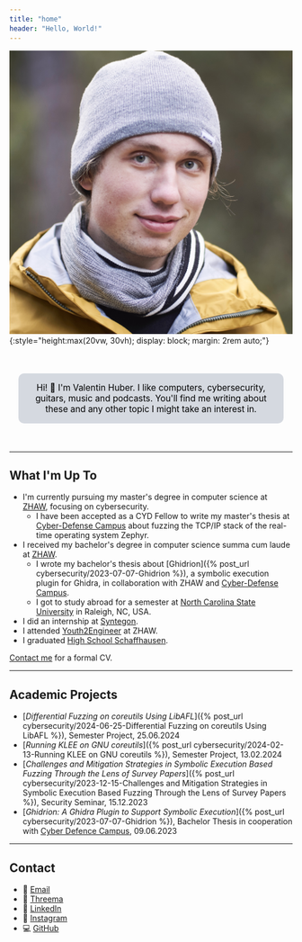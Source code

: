 ```yaml
---
title: "home"
header: "Hello, World!"
---
```


![](./assets/valentin.jpg){:style="height:max(20vw, 30vh); display: block; margin: 2rem auto;"}

<p style="text-align: center; background-color: #d5d9e0; color: black; padding: 1rem; margin: 50px 1rem; border-radius: 10px; font-size: 1.1em">
  Hi! 👋 I'm Valentin Huber. I like computers, cybersecurity, guitars, music and podcasts. You'll find me writing about these and any other topic I might take an interest in.
</p>

---

## What I'm Up To

- I'm currently pursuing my master's degree in computer science at [ZHAW](https://zhaw.ch), focusing on cybersecurity.
  - I have been accepted as a CYD Fellow to write my master's thesis at [Cyber-Defense Campus](https://cydcampus.ch) about fuzzing the TCP/IP stack of the real-time operating system Zephyr.
- I received my bachelor's degree in computer science summa cum laude at [ZHAW](https://zhaw.ch).
  - I wrote my bachelor's thesis about [Ghidrion]({% post_url cybersecurity/2023-07-07-Ghidrion %}), a symbolic execution plugin for Ghidra, in collaboration with ZHAW and [Cyber-Defense Campus](https://cydcampus.ch).
  - I got to study abroad for a semester at [North Carolina State University](https://ncsu.edu) in Raleigh, NC, USA.
- I did an internship at [Syntegon](https://syntegon.com).
- I attended [Youth2Engineer](https://www.zhaw.ch/en/engineering/study/pre-college/) at ZHAW.
- I graduated [High School Schaffhausen](https://kanti.sh.ch).

[Contact me](#contact) for a formal CV.

---

## Academic Projects
- [*Differential Fuzzing on coreutils Using LibAFL*]({% post_url cybersecurity/2024-06-25-Differential Fuzzing on coreutils Using LibAFL %}), Semester Project, 25.06.2024
- [*Running KLEE on GNU coreutils*]({% post_url cybersecurity/2024-02-13-Running KLEE on GNU coreutils %}), Semester Project, 13.02.2024
- [*Challenges and Mitigation Strategies in Symbolic Execution Based Fuzzing Through the Lens of Survey Papers*]({% post_url cybersecurity/2023-12-15-Challenges and Mitigation Strategies in Symbolic Execution Based Fuzzing Through the Lens of Survey Papers %}), Security Seminar, 15.12.2023
- [*Ghidrion: A Ghidra Plugin to Support Symbolic Execution*]({% post_url cybersecurity/2023-07-07-Ghidrion %}), Bachelor Thesis in cooperation with [Cyber Defence Campus](https://cydcampus.ch), 09.06.2023

---

## Contact

- 📧 [Email](mailto:blog@valentinhuber.me)
- 💬 [Threema](https://threema.id/2AJEWTX5)
- 🔗 [LinkedIn](https://www.linkedin.com/in/valentinchuber)
- 📸 [Instagram](https://instagram.com/valentinchuber)
- 💻 [GitHub](https://github.com/riesentoaster)